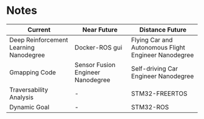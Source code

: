 # Notes

Current | Near Future | Distance Future
--- | --- | ---
Deep Reinforcement Learning Nanodegree | Docker-ROS gui | Flying Car and Autonomous Flight Engineer Nanodegree
Gmapping Code | Sensor Fusion Engineer Nanodegree | Self-driving Car Engineer Nanodegree
Traversability Analysis | - | STM32-FREERTOS
Dynamic Goal | - | STM32-ROS

